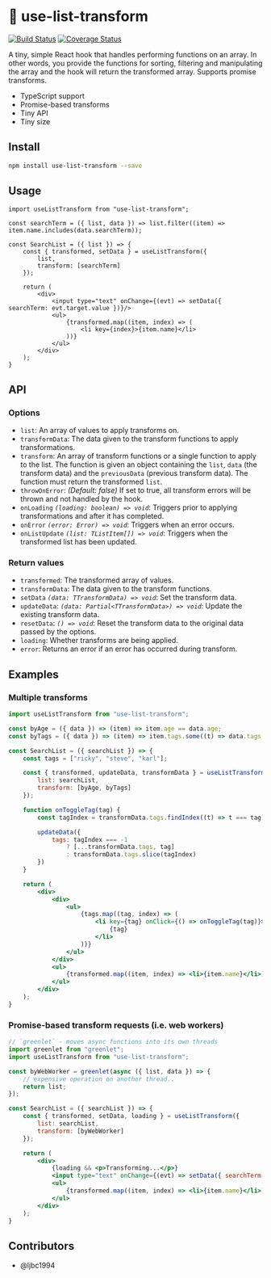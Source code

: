 # 🤖 use-list-transform

[![Build Status](https://travis-ci.com/ljbc1994/use-list-transform.svg?branch=master)](https://travis-ci.com/ljbc1994/use-list-transform)
[![Coverage Status](https://coveralls.io/repos/github/ljbc1994/use-list-transform/badge.svg)](https://coveralls.io/github/ljbc1994/use-list-transform)


A tiny, simple React hook that handles performing functions on an array. In other words, you provide the functions for sorting, filtering and manipulating the array and the hook will return the transformed array. Supports promise transforms.

- TypeScript support
- Promise-based transforms
- Tiny API
- Tiny size

## Install

```bash
npm install use-list-transform --save
```

## Usage

```tsx
import useListTransform from "use-list-transform";

const searchTerm = ({ list, data }) => list.filter((item) => item.name.includes(data.searchTerm)); 

const SearchList = ({ list }) => {
    const { transformed, setData } = useListTransform({ 
        list, 
        transform: [searchTerm] 
    });

    return (
        <div>
            <input type="text" onChange={(evt) => setData({ searchTerm: evt.target.value })}/>
            <ul>
                {transformed.map((item, index) => (
                    <li key={index}>{item.name}</li>
                ))}
            </ul>
        </div>
    );
}
```

## API

### Options

- `list`: An array of values to apply transforms on.
- `transformData`: The data given to the transform functions to apply transformations.
- `transform`: An array of transform functions or a single function to apply to the list. The function is given an object containing the `list`, `data` (the transform data) and the `previousData` (previous transform data). The function must return the transformed `list`.
- `throwOnError`: *(Default: false)* If set to true, all transform errors will be thrown and not handled by the hook.
- `onLoading` *`(loading: boolean) => void`*: Triggers prior to applying transformations and after it has completed.
- `onError` *`(error: Error) => void`*: Triggers when an error occurs. 
- `onListUpdate` *`(list: TListItem[]) => void`*: Triggers when the transformed list has been updated. 

### Return values

- `transformed`: The transformed array of values.
- `transformData`: The data given to the transform functions.
- `setData` *`(data: TTransformData) => void`*: Set the transform data.
- `updateData`: *`(data: Partial<TTransformData>) => void`*: Update the existing transform data.
- `resetData`: *`() => void`*: Reset the transform data to the original data passed by the options.
- `loading`: Whether transforms are being applied.
- `error`: Returns an error if an error has occurred during transform.

## Examples

### Multiple transforms

```jsx
import useListTransform from "use-list-transform";

const byAge = ({ data }) => (item) => item.age == data.age;
const byTags = ({ data }) => (item) => item.tags.some((t) => data.tags.include(t));

const SearchList = ({ searchList }) => {
    const tags = ["ricky", "steve", "karl"];

    const { transformed, updateData, transformData } = useListTransform({ 
        list: searchList, 
        transform: [byAge, byTags] 
    });

    function onToggleTag(tag) {
        const tagIndex = transformData.tags.findIndex((t) => t === tag);

        updateData({
            tags: tagIndex === -1 
                ? [...transformData.tags, tag]
                : transformData.tags.slice(tagIndex)
        })
    }

    return (
        <div>
            <div>
                <ul>
                    {tags.map((tag, index) => (
                        <li key={tag} onClick={() => onToggleTag(tag)}>
                            {tag}
                        </li>
                    ))}
                </ul>
            </div>
            <ul>
                {transformed.map((item, index) => <li>{item.name}</li>)}
            </ul>
        </div>
    );
}
```

### Promise-based transform requests (i.e. web workers)

```jsx
// `greenlet` - moves async functions into its own threads
import greenlet from "greenlet";
import useListTransform from "use-list-transform";

const byWebWorker = greenlet(async ({ list, data }) => {
    // expensive operation on another thread..
    return list;
});

const SearchList = ({ searchList }) => {
    const { transformed, setData, loading } = useListTransform({ 
        list: searchList, 
        transform: [byWebWorker] 
    });

    return (
        <div>
            {loading && <p>Transforming...</p>}
            <input type="text" onChange={(evt) => setData({ searchTerm: evt.target.value })}/>
            <ul>
                {transformed.map((item, index) => <li>{item.name}</li>)}
            </ul>
        </div>
    );
}
```

## Contributors

- @ljbc1994